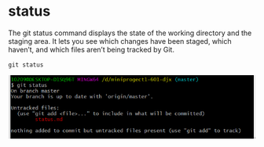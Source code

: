 # status

The git status command displays the state of the working directory and the staging area. It lets you see which changes have been staged, which haven’t, and which files aren’t being tracked by Git.

    git status

![status](/images/status.PNG)
